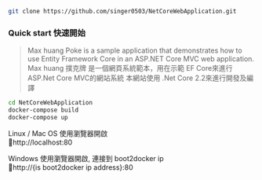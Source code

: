  ```bash
git clone https://github.com/singer0503/NetCoreWebApplication.git
 ```

### Quick start 快速開始
>Max huang Poke is a sample application that demonstrates how to use Entity Framework Core in an ASP.NET Core MVC web application. 
Max huang 撲克牌 是一個網頁系統範本，用在示範 EF Core來進行 ASP.Net Core MVC的網站系統 本網站使用 .Net Core 2.2來進行開發及編譯

 ```bash
cd NetCoreWebApplication
docker-compose build
docker-compose up
 ```

Linux / Mac OS 使用瀏覽器開啟<br>
http://localhost:80

Windows 使用瀏覽器開啟, 連接到 boot2docker ip <br>
http://{is boot2docker ip address}:80

